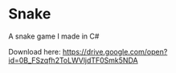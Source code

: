 # Snake
A snake game I made in C#

Download here: https://drive.google.com/open?id=0B_FSzqfh2ToLWVljdTF0Smk5NDA
